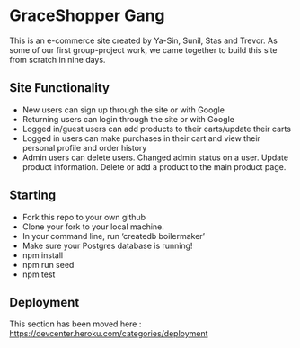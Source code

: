 # GraceShopper Gang
This is an e-commerce site created by Ya-Sin, Sunil, Stas and Trevor. As some of our first group-project work, we came together to build this site from scratch in nine days.

## Site Functionality

* New users can sign up through the site or with Google
* Returning users can login through the site or with Google
* Logged in/guest users can add products to their carts/update their carts
* Logged in users can make purchases in their cart and view their personal profile and order history
* Admin users can delete users. Changed admin status on a user. Update product information. Delete or add a product to the main product page.

## Starting

* Fork this repo to your own github
* Clone your fork to your local machine.
* In your command line, run ‘createdb boilermaker’
* Make sure your Postgres database is running!
* npm install
* npm run seed
* npm test

## Deployment

This section has been moved here : https://devcenter.heroku.com/categories/deployment
